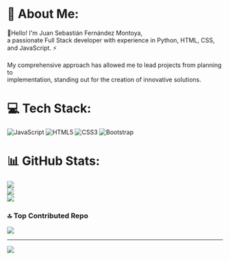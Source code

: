 # 💫 About Me:
💬Hello! I'm Juan Sebastián Fernández Montoya, <br>a passionate Full Stack developer with experience in Python, HTML, CSS, and JavaScript. ⚡<br><br>My comprehensive approach has allowed me to lead projects from planning to <br>implementation, standing out for the creation of innovative solutions. 


# 💻 Tech Stack:
![JavaScript](https://img.shields.io/badge/javascript-%23323330.svg?style=for-the-badge&logo=javascript&logoColor=%23F7DF1E) ![HTML5](https://img.shields.io/badge/html5-%23E34F26.svg?style=for-the-badge&logo=html5&logoColor=white) ![CSS3](https://img.shields.io/badge/css3-%231572B6.svg?style=for-the-badge&logo=css3&logoColor=white) ![Bootstrap](https://img.shields.io/badge/bootstrap-%238511FA.svg?style=for-the-badge&logo=bootstrap&logoColor=white)
# 📊 GitHub Stats:
![](https://github-readme-stats.vercel.app/api?username=juansefdz&theme=material-palenight&hide_border=false&include_all_commits=true&count_private=false)<br/>
![](https://github-readme-streak-stats.herokuapp.com/?user=juansefdz&theme=material-palenight&hide_border=false)<br/>
![](https://github-readme-stats.vercel.app/api/top-langs/?username=juansefdz&theme=material-palenight&hide_border=false&include_all_commits=true&count_private=false&layout=compact)


### 🔝 Top Contributed Repo
![](https://github-contributor-stats.vercel.app/api?username=juansefdz&limit=5&theme=dark&combine_all_yearly_contributions=true)

---
[![](https://visitcount.itsvg.in/api?id=juansefdz&icon=2&color=12)](https://visitcount.itsvg.in)

<!-- Proudly created with GPRM ( https://gprm.itsvg.in ) -->
